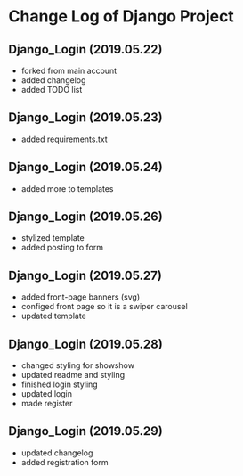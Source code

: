 # Change Log of Django Project

## Django_Login (2019.05.22)
* forked from main account
* added changelog
* added TODO list

## Django_Login (2019.05.23)
 * added requirements.txt

## Django_Login (2019.05.24)
 * added more to templates

## Django_Login (2019.05.26)
 * stylized template
 * added posting to form

## Django_Login (2019.05.27)
 * added front-page banners (svg)
 * configed front page so it is a swiper carousel
 * updated template

## Django_Login (2019.05.28)
 * changed styling for showshow
 * updated readme and styling
 * finished login styling
 * updated login
 * made register

## Django_Login (2019.05.29)
 * updated changelog
 * added registration form
